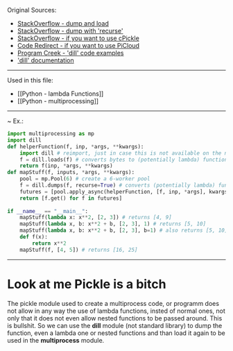 
Original Sources:
- [StackOverflow - dump and load](https://stackoverflow.com/questions/19984152/what-can-multiprocessing-and-dill-do-together#:~:text=import%20multiprocessing%20as%20mp%0Aimport%20dill%0Adef,return%20%5Bf.get()%20for%20f%20in%20futures%5D)
- [StackOverflow - dump with 'recurse'](https://stackoverflow.com/questions/45616584/serializing-an-object-in-main-with-pickle-or-dill#:~:text=import%20time%0Aimport%20dill%0A%0Adef%20my_func(a%2C%20b)%3A%0A%20%20time.sleep(0.1)%0A%20%20return%20a%20%2B%20b%0A%0Awith%20open(%22tmp.pkl%22%2C%20%22wb%22)%20as%20f%3A%0A%20%20dill.dump(my_func%2C%20f%2C%20recurse%3DTrue))
- [StackOverflow - if you want to use cPickle](https://stackoverflow.com/questions/16626429/python-cpickle-pickling-lambda-functions#:~:text=import%20cPickle%20as%20pickle%0Afrom%20numpy%20import%20sin%2C%20cos%2C%20array%0Adef%20tmp(x)%3A%0A%20%20%20%20return%20sin(x)%2Bcos(x)%0Atest%20%3D%20array(%5B%5Btmp%2Ctmp%5D%2C%5Btmp%2Ctmp%5D%5D%2Cdtype%3Dobject)%0Apickle.dump(%20test%2C%20open(%27test.lambda%27%2C%27w%27)%20))
- [Code Redirect - if you want to use PiCloud](https://coderedirect.com/questions/290958/python-pickling-nested-functions#:~:text=PiCloud%2Dserialized%20objects%20can%20be%20de%2Dserialized%20using%20the%20normal%20pickle/cPickle%20load%20and%20loads%20functions.)
- [Program Creek - 'dill' code examples](https://www.programcreek.com/python/example/95968/dill.dump)
- ['dill' documentation](https://dill.readthedocs.io/en/latest/dill.html)
---

Used in this file:
- [[Python - lambda Functions]]
- [[Python - multiprocessing]]
---

~ Ex.:
```python
import multiprocessing as mp
import dill
def helperFunction(f, inp, *args, **kwargs):
    import dill # reimport, just in case this is not available on the new processes
    f = dill.loads(f) # converts bytes to (potentially lambda) function
    return f(inp, *args, **kwargs)
def mapStuff(f, inputs, *args, **kwargs):
    pool = mp.Pool(6) # create a 6-worker pool
    f = dill.dumps(f, recurse=True) # converts (potentially lambda) function to bytes
    futures = [pool.apply_async(helperFunction, [f, inp, *args], kwargs) for inp in inputs]
    return [f.get() for f in futures]
	
if __name__ == "__main__":
	mapStuff(lambda x: x**2, [2, 3]) # returns [4, 9]
	mapStuff(lambda x, b: x**2 + b, [2, 3], 1) # returns [5, 10]
	mapStuff(lambda x, b: x**2 + b, [2, 3], b=1) # also returns [5, 10]
	def f(x):
		return x**2
	mapStuff(f, [4, 5]) # returns [16, 25]
```
---
# Look at me Pickle is a bitch
The pickle module used to create a multiprocess code, or programm does not allow in any way the use of lambda functions, insted of normal ones, not only that it does not even allow nested functions to be passed around.
This is bullshit.
So we can use the **dill** module (not standard library) to dump the function, even a lambda one or nested functions and than load it again to be used in the **multiprocess** module.